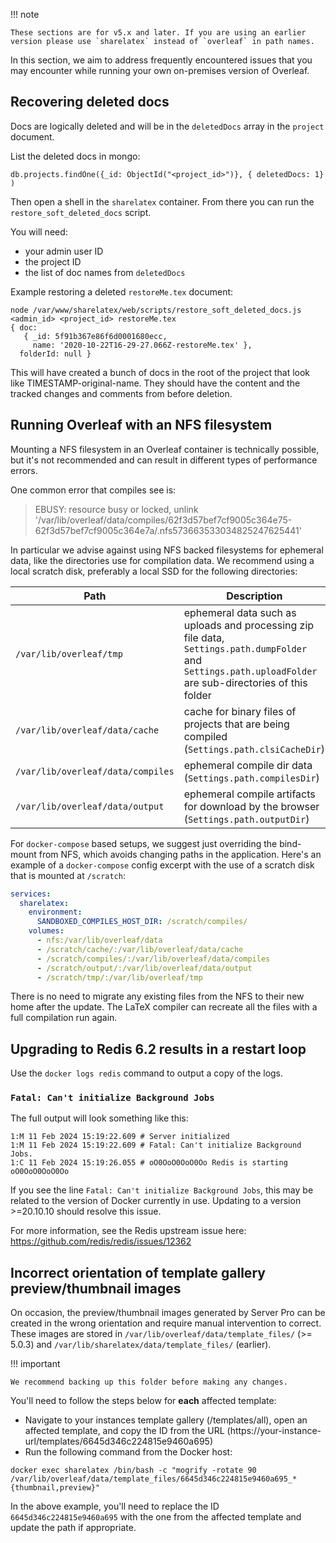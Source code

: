 !!! note

    These sections are for v5.x and later. If you are using an earlier version please use `sharelatex` instead of `overleaf` in path names.

In this section, we aim to address frequently encountered issues that you may encounter while running your own on-premises version of Overleaf. 

## Recovering deleted docs ##

Docs are logically deleted and will be in the `deletedDocs` array in the `project` document.

List the deleted docs in mongo:

```
db.projects.findOne({_id: ObjectId("<project_id>")}, { deletedDocs: 1} )
```

Then open a shell in the `sharelatex` container. From there you can run the `restore_soft_deleted_docs` script.

You will need:
- your admin user ID
- the project ID
- the list of doc names from `deletedDocs`


Example restoring a deleted `restoreMe.tex` document:

```
node /var/www/sharelatex/web/scripts/restore_soft_deleted_docs.js <admin_id> <project_id> restoreMe.tex
{ doc:
   { _id: 5f91b367e86f6d0001680ecc,
     name: '2020-10-22T16-29-27.066Z-restoreMe.tex' },
  folderId: null }
```

This will have created a bunch of docs in the root of the project that look like TIMESTAMP-original-name. They should have the content and the tracked changes and comments from before deletion.

## Running Overleaf with an NFS filesystem ##

Mounting a NFS filesystem in an Overleaf container is technically possible, but it's not recommended and can result in different types of performance errors.

One common error that compiles see is:
> EBUSY: resource busy or locked, unlink '/var/lib/overleaf/data/compiles/62f3d57bef7cf9005c364e75-62f3d57bef7cf9005c364e7a/.nfs573663533034825247625441'

In particular we advise against using NFS backed filesystems for ephemeral data, like the directories use for compilation data. We recommend using a local scratch disk, preferably a local SSD for the following directories:

| Path | Description |
|------|-------------|
|`/var/lib/overleaf/tmp` |ephemeral data such as uploads and processing zip file data, `Settings.path.dumpFolder` and `Settings.path.uploadFolder` are sub-directories of this folder |
| `/var/lib/overleaf/data/cache` |cache for binary files of projects that are being compiled (`Settings.path.clsiCacheDir`) |
| `/var/lib/overleaf/data/compiles` |ephemeral compile dir data (`Settings.path.compilesDir`)|
| `/var/lib/overleaf/data/output` |ephemeral compile artifacts for download by the browser (`Settings.path.outputDir`)|

For `docker-compose` based setups, we suggest just overriding the bind-mount from NFS, which avoids changing paths in the application. Here's an example of a `docker-compose` config excerpt with the use of a scratch disk that is mounted at `/scratch`:

```yaml
services:
  sharelatex:
    environment:
      SANDBOXED_COMPILES_HOST_DIR: /scratch/compiles/
    volumes:
      - nfs:/var/lib/overleaf/data
      - /scratch/cache/:/var/lib/overleaf/data/cache
      - /scratch/compiles/:/var/lib/overleaf/data/compiles
      - /scratch/output/:/var/lib/overleaf/data/output
      - /scratch/tmp/:/var/lib/overleaf/tmp
```

There is no need to migrate any existing files from the NFS to their new home after the update. The LaTeX compiler can recreate all the files with a full compilation run again.

## Upgrading to Redis 6.2 results in a restart loop ##

Use the `docker logs redis` command to output a copy of the logs.

### `Fatal: Can't initialize Background Jobs` ###
The full output will look something like this:
```
1:M 11 Feb 2024 15:19:22.609 # Server initialized
1:M 11 Feb 2024 15:19:22.609 # Fatal: Can't initialize Background Jobs.
1:C 11 Feb 2024 15:19:26.055 # oO0OoO0OoO0Oo Redis is starting oO0OoO0OoO0Oo
```
If you see the line `Fatal: Can't initialize Background Jobs`, this may be related to the version of Docker currently in use. Updating to a version >=20.10.10 should resolve this issue.

For more information, see the Redis upstream issue here: https://github.com/redis/redis/issues/12362

## Incorrect orientation of template gallery preview/thumbnail images ##

On occasion, the preview/thumbnail images generated by Server Pro can be created in the wrong orientation and require manual intervention to correct. These images are stored in `/var/lib/overleaf/data/template_files/` (>= 5.0.3) and `/var/lib/sharelatex/data/template_files/` (earlier). 

!!! important

    We recommend backing up this folder before making any changes. 

You'll need to follow the steps below for **each** affected template:
* Navigate to your instances template gallery (/templates/all), open an affected template, and copy the ID from the URL (https://your-instance-url/templates/6645d346c224815e9460a695)
* Run the following command from the Docker host:

`docker exec sharelatex /bin/bash -c "mogrify -rotate 90 /var/lib/overleaf/data/template_files/6645d346c224815e9460a695_*{thumbnail,preview}"`

In the above example, you'll need to replace the ID `6645d346c224815e9460a695` with the one from the affected template and update the path if appropriate. 